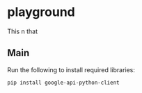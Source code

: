 # playground

This n that

## Main

Run the following to install required libraries:

`pip install google-api-python-client`
